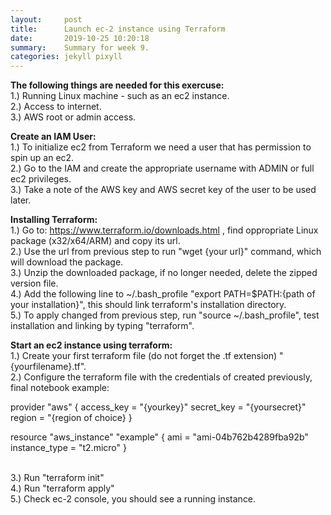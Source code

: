 ```yaml
---
layout:     post
title:      Launch ec-2 instance using Terraform
date:       2019-10-25 10:20:18
summary:    Summary for week 9.
categories: jekyll pixyll
---
```

<b>The following things are needed for this exercuse: </b><br/>
1.) Running Linux machine - such as an ec2 instance. <br/>
2.) Access to internet. <br/>
3.) AWS root or admin access. <br/>

<b>Create an IAM User: </b><br/>
1.) To initialize ec2 from Terraform we need a user that has permission to spin up an ec2. <br/>
2.) Go to the IAM and create the appropriate username with ADMIN or full ec2 privileges. <br/>
3.) Take a note of the AWS key and AWS secret key of the user to be used later. <br/>

<b>Installing Terraform: </b><br/>
1.) Go to: https://www.terraform.io/downloads.html , find oppropriate Linux package (x32/x64/ARM) and copy its url. <br/>
2.) Use the url from previous step to run "wget {your url}" command, which will download the package. <br/>
3.) Unzip the downloaded package, if no longer needed, delete the zipped version file. <br/>
4.) Add the following line to ~/.bash_profile "export PATH=$PATH:{path of your installation}", this should link terraform's installation directory. <br/>
5.) To apply changed from previous step, run "source ~/.bash_profile", test installation and linking by typing "terraform". <br/>


<b>Start an ec2 instance using terraform: </b><br/>
1.) Create your first terraform file (do not forget the .tf extension) "{yourfilename}.tf". <br/>
2.) Configure the terraform file with the credentials of created previously, final notebook example:

provider "aws" {
  access_key = "{yourkey}"
  secret_key = "{yoursecret}"
  region     = "{region of choice}
}

resource "aws_instance" "example" {
  ami           = "ami-04b762b4289fba92b"
  instance_type = "t2.micro"
}

<br/>
3.) Run "terraform init" <br/>
4.) Run "terraform apply" <br/>
5.) Check ec-2 console, you should see a running instance. <br/>